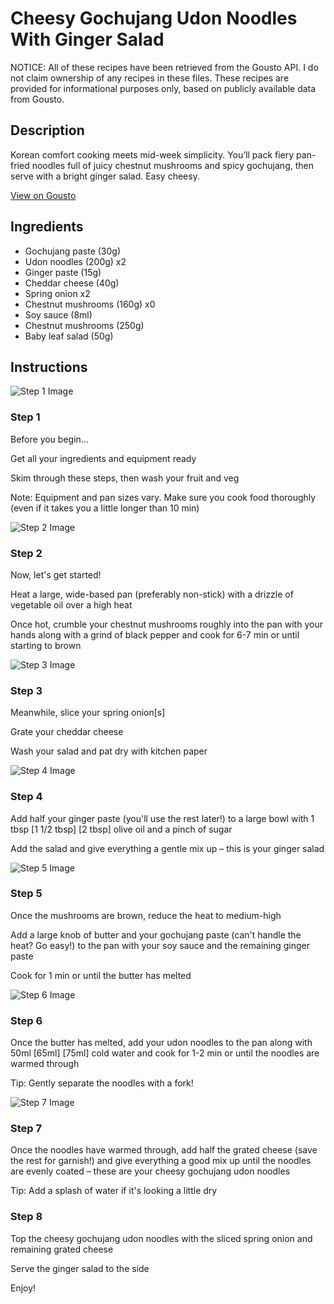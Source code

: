 # Cheesy Gochujang Udon Noodles With Ginger Salad

NOTICE: All of these recipes have been retrieved from the Gousto API. I do not claim ownership of any recipes in these files. These recipes are provided for informational purposes only, based on publicly available data from Gousto.

## Description

Korean comfort cooking meets mid-week simplicity. You’ll pack fiery pan-fried noodles full of juicy chestnut mushrooms and spicy gochujang, then serve with a bright ginger salad. Easy cheesy.

[View on Gousto](https://www.gousto.co.uk/recipes/cookbook/10-min-cheesy-gochujang-udon-noodles-with-ginger-salad)

## Ingredients

- Gochujang paste (30g)
- Udon noodles (200g) x2
- Ginger paste (15g)
- Cheddar cheese (40g)
- Spring onion x2
- Chestnut mushrooms (160g) x0
- Soy sauce (8ml)
- Chestnut mushrooms (250g)
- Baby leaf salad (50g)

## Instructions

![Step 1 Image](https://production-media.gousto.co.uk/cms/recipe-step-image/Admin10mm-Step-1-2-1670924131189-x200.jpg)

### Step 1

Before you begin...

Get all your ingredients and equipment ready

Skim through these steps, then wash your fruit and veg

Note: Equipment and pan sizes vary. Make sure you cook food thoroughly (even if it takes you a little longer than 10 min)

![Step 2 Image](https://production-media.gousto.co.uk/cms/recipe-step-image/Step-2-1670924139981-x200.jpg)

### Step 2

Now, let's get started!

Heat a large, wide-based pan (preferably non-stick) with a drizzle of vegetable oil over a high heat

Once hot, crumble your chestnut mushrooms roughly into the pan with your hands along with a grind of black pepper and cook for 6-7 min or until starting to brown

![Step 3 Image](https://production-media.gousto.co.uk/cms/recipe-step-image/Step-3-1670924146766-x200.jpg)

### Step 3

Meanwhile, slice your spring onion[s]

Grate your cheddar cheese

Wash your salad and pat dry with kitchen paper

![Step 4 Image](https://production-media.gousto.co.uk/cms/recipe-step-image/Step-4-1670924153940-x200.jpg)

### Step 4

Add half your ginger paste (you'll use the rest later!) to a large bowl with 1 tbsp <span class="text-purple">[1 1/2 tbsp]</span><span class="text-danger"> [2 tbsp]</span> olive oil and a pinch of sugar

Add the salad and give everything a gentle mix up – this is your ginger salad

![Step 5 Image](https://production-media.gousto.co.uk/cms/recipe-step-image/Step-5-1670924160128-x200.jpg)

### Step 5

Once the mushrooms are brown, reduce the heat to medium-high

Add a large knob of butter and your gochujang paste (can't handle the heat? Go easy!) to the pan with your soy sauce and the remaining ginger paste

Cook for 1 min or until the butter has melted

![Step 6 Image](https://production-media.gousto.co.uk/cms/recipe-step-image/Step-6-1670924166862-x200.jpg)

### Step 6

Once the butter has melted, add your udon noodles to the pan along with 50ml <span class="text-purple">[65ml]</span> <span class="text-danger">[75ml] </span>cold water and cook for 1-2 min or until the noodles are warmed through

Tip: Gently separate the noodles with a fork!

![Step 7 Image](https://production-media.gousto.co.uk/cms/recipe-step-image/Step-7-1670924176006-x200.jpg)

### Step 7

Once the noodles have warmed through, add half the grated cheese (save the rest for garnish!) and give everything a good mix up until the noodles are evenly coated – these are your cheesy gochujang udon noodles

Tip: Add a splash of water if it's looking a little dry

### Step 8

Top the cheesy gochujang udon noodles with the sliced spring onion and remaining grated cheese

Serve the ginger salad to the side

Enjoy!

